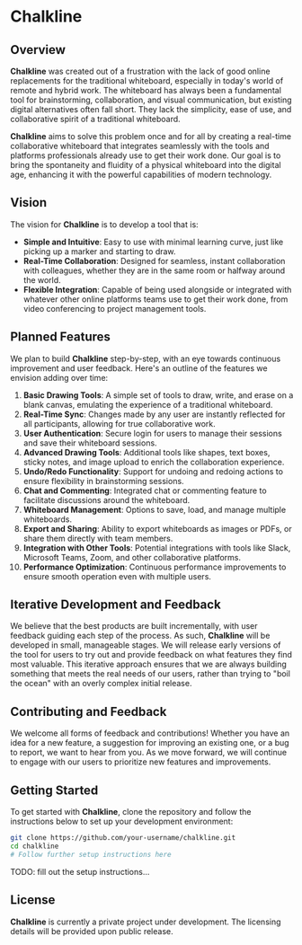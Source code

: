 # Chalkline

## Overview

**Chalkline** was created out of a frustration with the lack of good online replacements for the traditional whiteboard, especially in today's world of remote and hybrid work. The whiteboard has always been a fundamental tool for brainstorming, collaboration, and visual communication, but existing digital alternatives often fall short. They lack the simplicity, ease of use, and collaborative spirit of a traditional whiteboard. 

**Chalkline** aims to solve this problem once and for all by creating a real-time collaborative whiteboard that integrates seamlessly with the tools and platforms professionals already use to get their work done. Our goal is to bring the spontaneity and fluidity of a physical whiteboard into the digital age, enhancing it with the powerful capabilities of modern technology.

## Vision

The vision for **Chalkline** is to develop a tool that is:

- **Simple and Intuitive**: Easy to use with minimal learning curve, just like picking up a marker and starting to draw.
- **Real-Time Collaboration**: Designed for seamless, instant collaboration with colleagues, whether they are in the same room or halfway around the world.
- **Flexible Integration**: Capable of being used alongside or integrated with whatever other online platforms teams use to get their work done, from video conferencing to project management tools.

## Planned Features

We plan to build **Chalkline** step-by-step, with an eye towards continuous improvement and user feedback. Here's an outline of the features we envision adding over time:

1. **Basic Drawing Tools**: A simple set of tools to draw, write, and erase on a blank canvas, emulating the experience of a traditional whiteboard.
2. **Real-Time Sync**: Changes made by any user are instantly reflected for all participants, allowing for true collaborative work.
3. **User Authentication**: Secure login for users to manage their sessions and save their whiteboard sessions.
4. **Advanced Drawing Tools**: Additional tools like shapes, text boxes, sticky notes, and image upload to enrich the collaboration experience.
5. **Undo/Redo Functionality**: Support for undoing and redoing actions to ensure flexibility in brainstorming sessions.
6. **Chat and Commenting**: Integrated chat or commenting feature to facilitate discussions around the whiteboard.
7. **Whiteboard Management**: Options to save, load, and manage multiple whiteboards.
8. **Export and Sharing**: Ability to export whiteboards as images or PDFs, or share them directly with team members.
9. **Integration with Other Tools**: Potential integrations with tools like Slack, Microsoft Teams, Zoom, and other collaborative platforms.
10. **Performance Optimization**: Continuous performance improvements to ensure smooth operation even with multiple users.

## Iterative Development and Feedback

We believe that the best products are built incrementally, with user feedback guiding each step of the process. As such, **Chalkline** will be developed in small, manageable stages. We will release early versions of the tool for users to try out and provide feedback on what features they find most valuable. This iterative approach ensures that we are always building something that meets the real needs of our users, rather than trying to "boil the ocean" with an overly complex initial release.

## Contributing and Feedback

We welcome all forms of feedback and contributions! Whether you have an idea for a new feature, a suggestion for improving an existing one, or a bug to report, we want to hear from you. As we move forward, we will continue to engage with our users to prioritize new features and improvements.

## Getting Started

To get started with **Chalkline**, clone the repository and follow the instructions below to set up your development environment:

```bash
git clone https://github.com/your-username/chalkline.git
cd chalkline
# Follow further setup instructions here
```

TODO: fill out the setup instructions...

## License

**Chalkline** is currently a private project under development. The licensing details will be provided upon public release.
